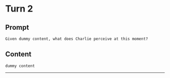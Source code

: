 # Turn 2

## Prompt

```
Given dummy content, what does Charlie perceive at this moment?
```

## Content

```
dummy content
```
---